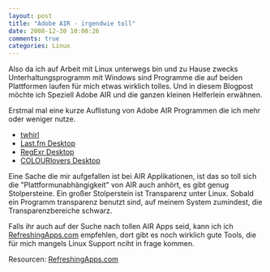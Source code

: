 ```yaml
---
layout: post
title: "Adobe AIR - irgendwie toll"
date: 2008-12-30 10:00:26
comments: true
categories: Linux
---
```


Also da ich auf Arbeit mit Linux unterwegs bin und zu Hause zwecks Unterhaltungsprogramm mit Windows sind Programme die auf beiden Plattformen laufen für mich etwas wirklich tolles.
Und in diesem Blogpost möchte ich Speziell Adobe AIR und die ganzen kleinen Helferlein erwähnen.

Erstmal mal eine kurze Auflistung von Adobe AIR Programmen die ich mehr oder weniger nutze.

* [twhirl](http://www.twhirl.org)
* [Last.fm Desktop](http://www.patrick-heinzelmann.de/labs/lastfm/)
* [RegExr Desktop](http://gskinner.com/RegExr/desktop/)
* [COLOURlovers Desktop](http://refreshingapps.com/showcase/app/colourlovers_desktop_color_finder/)

Eine Sache die mir aufgefallen ist bei AIR Applikationen, ist das so toll sich die "Plattformunabhängigkeit" von AIR auch anhört, es gibt genug Stolpersteine.
Ein großer Stolperstein ist Transparenz unter Linux. Sobald ein Programm transparenz benutzt sind, auf meinem System zumindest, die Transparenzbereiche schwarz.

Falls ihr auch auf der Suche nach tollen AIR Apps seid, kann ich ich [RefreshingApps.com](http://refreshingapps.com/) empfehlen, dort gibt es noch wirklich gute Tools, die für mich mangels Linux Support nciht in frage kommen.

Resourcen: [RefreshingApps.com](http://refreshingapps.com/)
